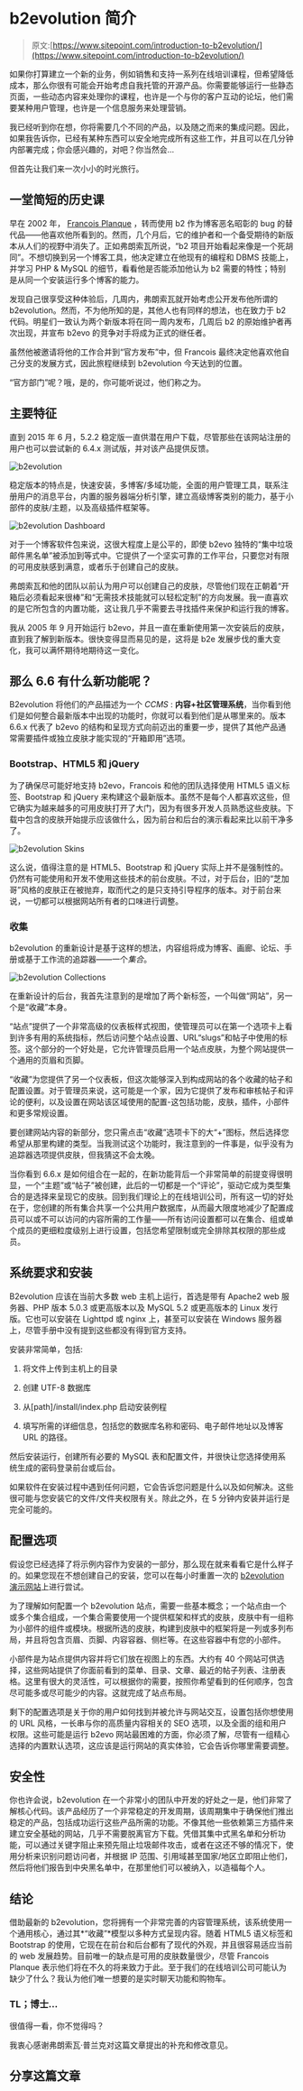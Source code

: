 # b2evolution 简介

> 原文:[https://www.sitepoint.com/introduction-to-b2evolution/](https://www.sitepoint.com/introduction-to-b2evolution/)

如果你打算建立一个新的业务，例如销售和支持一系列在线培训课程，但希望降低成本，那么你很有可能会开始考虑自我托管的开源产品。你需要能够运行一些静态页面，一些动态内容来处理你的课程，也许是一个与你的客户互动的论坛，他们需要某种用户管理，也许是一个信息服务来处理营销。

我已经听到你在想，你将需要几个不同的产品，以及随之而来的集成问题。因此，如果我告诉你，已经有某种东西可以安全地完成所有这些工作，并且可以在几分钟内部署完成；你会感兴趣的，对吧？你当然会…

但首先让我们来一次小小的时光旅行。

## 一堂简短的历史课

早在 2002 年， [Francois Planque](https://twitter.com/francoisplanque) ，转而使用 b2 作为博客恶名昭彰的 bug 的替代品——他喜欢他所看到的。然而，几个月后，它的维护者和一个备受期待的新版本从人们的视野中消失了。正如弗朗索瓦所说，“b2 项目开始看起来像是一个死胡同”。不想切换到另一个博客工具，他决定建立在他现有的编程和 DBMS 技能上，并学习 PHP & MySQL 的细节，看看他是否能添加他认为 b2 需要的特性；特别是从同一个安装运行多个博客的能力。

发现自己很享受这种体验后，几周内，弗朗索瓦就开始考虑公开发布他所谓的 b2evolution。然而，不为他所知的是，其他人也有同样的想法，也在致力于 b2 代码。明星们一致认为两个新版本将在同一周内发布，几周后 b2 的原始维护者再次出现，并宣布 b2evo 的竞争对手将成为正式的继任者。

虽然他被邀请将他的工作合并到“官方发布”中，但 Francois 最终决定他喜欢他自己分支的发展方式，因此旅程继续到 b2evolution 今天达到的位置。

“官方部门”呢？哦，是的，你可能听说过，他们称之为。

## 主要特征

直到 2015 年 6 月，5.2.2 稳定版一直供潜在用户下载，尽管那些在该网站注册的用户也可以尝试新的 6.4.x 测试版，并对该产品提供反馈。

![b2evolution](../Images/f98bc40a8ce13fc98989c7659239629f.png)

稳定版本的特点是，快速安装，多博客/多域功能，全面的用户管理工具，联系注册用户的消息平台，内置的服务器端分析引擎，建立高级博客类别的能力，基于小部件的皮肤/主题，以及高级插件框架等。

![b2evolution Dashboard](../Images/cb325f0e620f7d771d11c4f851caf652.png)

对于一个博客软件包来说，这很大程度上是公平的，即使 b2evo 独特的“集中垃圾邮件黑名单”被添加到等式中。它提供了一个坚实可靠的工作平台，只要您对有限的可用皮肤感到满意，或者乐于创建自己的皮肤。

弗朗索瓦和他的团队以前认为用户可以创建自己的皮肤，尽管他们现在正朝着“开箱后必须看起来很棒”和“无需技术技能就可以轻松定制”的方向发展。我一直喜欢的是它所包含的内置功能，这让我几乎不需要去寻找插件来保护和运行我的博客。

我从 2005 年 9 月开始运行 b2evo，并且一直在重新使用第一次安装后的皮肤，直到我了解到新版本。很快变得显而易见的是，这将是 b2e 发展步伐的重大变化，我可以满怀期待地期待这一变化。

## 那么 6.6 有什么新功能呢？

B2evolution 将他们的产品描述为一个 *CCMS* : **内容+社区管理系统**，当你看到他们是如何整合最新版本中出现的功能时，你就可以看到他们是从哪里来的。版本 6.6.x 代表了 b2evo 的结构和呈现方式向前迈出的重要一步，提供了其他产品通常需要插件或独立皮肤才能实现的“开箱即用”选项。

### Bootstrap、HTML5 和 jQuery

为了确保尽可能好地支持 b2evo，Francois 和他的团队选择使用 HTML5 语义标签、Bootstrap 和 jQuery 来构建这个最新版本。虽然不是每个人都喜欢这些，但它确实为越来越多的可用皮肤打开了大门，因为有很多开发人员熟悉这些皮肤。下载中包含的皮肤开始提示应该做什么，因为前台和后台的演示看起来比以前干净多了。

![b2evolution Skins](../Images/3fdc497630467fea6d38a538d93676cd.png)

这么说，值得注意的是 HTML5、Bootstrap 和 jQuery 实际上并不是强制性的。仍然有可能使用和开发不使用这些技术的前台皮肤。不过，对于后台，旧的“芝加哥”风格的皮肤正在被抛弃，取而代之的是只支持引导程序的版本。对于前台来说，一切都可以根据网站所有者的口味进行调整。

### 收集

b2evolution 的重新设计是基于这样的想法，内容组将成为博客、画廊、论坛、手册或基于工作流的追踪器——一个*集合*。

![b2evolution Collections](../Images/2758e98e64ae99dd97e686fcb1def843.png)

在重新设计的后台，我首先注意到的是增加了两个新标签，一个叫做“网站”，另一个是“收藏”本身。

“站点”提供了一个非常高级的仪表板样式视图，使管理员可以在第一个选项卡上看到许多有用的系统指标，然后访问整个站点设置、URL“slugs”和帖子中使用的标签。这个部分的一个好处是，它允许管理员启用一个站点皮肤，为整个网站提供一个通用的页眉和页脚。

“收藏”为您提供了另一个仪表板，但这次能够深入到构成网站的各个收藏的帖子和配置设置。对于管理员来说，这可能是一个家，因为它提供了发布和审核帖子和评论的便利，以及设置在网站该区域使用的配置-这包括功能，皮肤，插件，小部件和更多常规设置。

要创建网站内容的新部分，您只需点击“收藏”选项卡下的大“+”图标，然后选择您希望从那里构建的类型。当我测试这个功能时，我注意到的一件事是，似乎没有为追踪器选项提供皮肤，但我猜这不会太晚。

当你看到 6.6.x 是如何组合在一起的，在新功能背后一个非常简单的前提变得很明显，一个“主题”或“帖子”被创建，此后的一切都是一个“评论”，驱动它成为类型集合的是选择来呈现它的皮肤。回到我们理论上的在线培训公司，所有这一切的好处在于，您创建的所有集合共享一个公共用户数据库，从而最大限度地减少了配置成员可以或不可以访问的内容所需的工作量——所有访问设置都可以在集合、组或单个成员的更细粒度级别上进行设置，包括您希望限制或完全排除其权限的那些成员。

## 系统要求和安装

B2evolution 应该在当前大多数 web 主机上运行，首选是带有 Apache2 web 服务器、PHP 版本 5.0.3 或更高版本以及 MySQL 5.2 或更高版本的 Linux 发行版。它也可以安装在 Lighttpd 或 nginx 上，甚至可以安装在 Windows 服务器上，尽管手册中没有提到这些都没有得到官方支持。

安装非常简单，包括:

1.  将文件上传到主机上的目录

2.  创建 UTF-8 数据库

3.  从[path]/install/index.php 启动安装例程

4.  填写所需的详细信息，包括您的数据库名称和密码、电子邮件地址以及博客 URL 的路径。

然后安装运行，创建所有必要的 MySQL 表和配置文件，并很快让您选择使用系统生成的密码登录前台或后台。

如果软件在安装过程中遇到任何问题，它会告诉您问题是什么以及如何解决。这些很可能与您安装它的文件/文件夹权限有关。除此之外，在 5 分钟内安装并运行是完全可能的。

## 配置选项

假设您已经选择了将示例内容作为安装的一部分，那么现在就来看看它是什么样子的。如果您现在不想创建自己的安装，您可以在每小时重置一次的 [b2evolution 演示网站](http://demo.b2evolution.net/)上进行尝试。

为了理解如何配置一个 b2evolution 站点，需要一些基本概念；一个站点由一个或多个集合组成，一个集合需要使用一个提供框架和样式的皮肤，皮肤中有一组称为小部件的组件或模块。根据所选的皮肤，构建到皮肤中的框架将是一列或多列布局，并且将包含页眉、页脚、内容容器、侧栏等。在这些容器中有您的小部件。

小部件是为站点提供内容并将它们放在视图上的东西。大约有 40 个网站可供选择，这些网站提供了你面前看到的菜单、目录、文章、最近的帖子列表、注册表格。这里有很大的灵活性，可以根据你的需要，按照你希望看到的任何顺序，包含尽可能多或尽可能少的内容。这就完成了站点布局。

剩下的配置选项是关于你的用户如何找到并被允许与网站交互，设置包括你想使用的 URL 风格，一长串与你的高质量内容相关的 SEO 选项，以及全面的组和用户权限。这些可能是运行 b2evo 网站最困难的方面，你必须了解，尽管有一组精心选择的内置默认选项，这应该是运行网站的真实体验，它会告诉你哪里需要调整。

## 安全性

你也许会说，b2evolution 在一个非常小的团队中开发的好处之一是，他们非常了解核心代码。该产品经历了一个非常稳定的开发周期，该周期集中于确保他们推出稳定的产品，包括成功运行这些产品所需的功能。不像其他一些依赖第三方插件来建立安全基础的网站，几乎不需要脱离官方下载。凭借其集中式黑名单和分析功能，可以通过关键字阻止来预先阻止垃圾邮件攻击，或者在这还不够的情况下，使用分析来识别问题访问者，并根据 IP 范围、引用域甚至国家/地区立即阻止他们，然后将他们报告到中央黑名单中，在那里他们可以被纳入，以造福每个人。

## 结论

借助最新的 b2evolution，您将拥有一个非常完善的内容管理系统，该系统使用一个通用核心，通过其*“收藏”*模型以多种方式呈现内容。随着 HTML5 语义标签和 Bootstrap 的使用，它现在在前台和后台都有了现代的外观，并且很容易适应当前的 web 发展趋势。目前唯一的缺点是可用的皮肤数量很少，尽管 Francois Planque 表示他们将在不久的将来致力于此。至于我们的在线培训公司可能认为缺少了什么？我认为他们唯一想要的是实时聊天功能和购物车。

### TL；博士…

很值得一看，你不觉得吗？

我衷心感谢弗朗索瓦·普兰克对这篇文章提出的补充和修改意见。

## 分享这篇文章